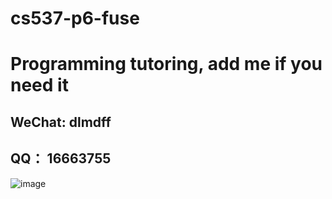 # cs537-p6-fuse

# Programming tutoring, add me if you need it

## WeChat: dlmdff 

## QQ： 16663755

![image](https://github.com/user-attachments/assets/55da0656-be43-4453-a244-413fd2bb922d)
